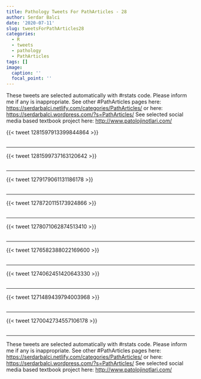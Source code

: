 ```yaml
---
title: Pathology Tweets For PathArticles - 28
author: Serdar Balci
date: '2020-07-11'
slug: tweetsForPathArticles28
categories:
  - R
  - tweets
  - pathology
  - PathArticles
tags: []
image:
  caption: ''
  focal_point: ''
---
```



These tweets are selected automatically with #rstats code. Please inform me if any is inappropriate.
See other #PathArticles pages here: https://serdarbalci.netlify.com/categories/PathArticles/  or here: https://serdarbalci.wordpress.com/?s=PathArticles/ 
See selected social media based textbook project here: http://www.patolojinotlari.com/

{{< tweet 1281597913399844864 >}}
<br>
<br>
<hr>
{{< tweet 1281599737163120642 >}}
<br>
<br>
<hr>
{{< tweet 1279179061131186178 >}}
<br>
<br>
<hr>
{{< tweet 1278720115173924866 >}}
<br>
<br>
<hr>
{{< tweet 1278071062874513410 >}}
<br>
<br>
<hr>
{{< tweet 1276582388022169600 >}}
<br>
<br>
<hr>
{{< tweet 1274062451420643330 >}}
<br>
<br>
<hr>
{{< tweet 1271489439794003968 >}}
<br>
<br>
<hr>
{{< tweet 1270042734557106178 >}}
<br>
<br>
<hr>


These tweets are selected automatically with #rstats code. Please inform me if any is inappropriate.
See other #PathArticles pages here: https://serdarbalci.netlify.com/categories/PathArticles/  or here: https://serdarbalci.wordpress.com/?s=PathArticles/ 
See selected social media based textbook project here: http://www.patolojinotlari.com/
